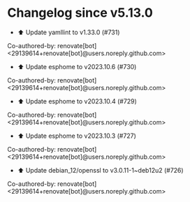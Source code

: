 # Changelog since v5.13.0
- ⬆️ Update yamllint to v1.33.0 (#731)

Co-authored-by: renovate[bot] <29139614+renovate[bot]@users.noreply.github.com> 
- ⬆️ Update esphome to v2023.10.6 (#730)

Co-authored-by: renovate[bot] <29139614+renovate[bot]@users.noreply.github.com> 
- ⬆️ Update esphome to v2023.10.4 (#729)

Co-authored-by: renovate[bot] <29139614+renovate[bot]@users.noreply.github.com> 
- ⬆️ Update esphome to v2023.10.3 (#727)

Co-authored-by: renovate[bot] <29139614+renovate[bot]@users.noreply.github.com> 
- ⬆️ Update debian_12/openssl to v3.0.11-1~deb12u2 (#726)

Co-authored-by: renovate[bot] <29139614+renovate[bot]@users.noreply.github.com> 

